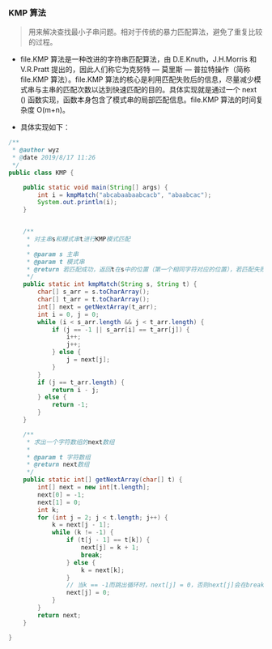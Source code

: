 ### KMP 算法

> 用来解决查找最小子串问题。相对于传统的暴力匹配算法，避免了重复比较的过程。

- file.KMP 算法是一种改进的字符串匹配算法，由 D.E.Knuth，J.H.Morris 和 V.R.Pratt 提出的，因此人们称它为克努特 — 莫里斯 — 普拉特操作（简称 file.KMP 算法）。file.KMP 算法的核心是利用匹配失败后的信息，尽量减少模式串与主串的匹配次数以达到快速匹配的目的。具体实现就是通过一个 next () 函数实现，函数本身包含了模式串的局部匹配信息。file.KMP 算法的时间复杂度 O(m+n)。

- 具体实现如下：

~~~java
/**
 * @author wyz
 * @date 2019/8/17 11:26
 */
public class KMP {

    public static void main(String[] args) {
        int i = kmpMatch("abcabaabaabcacb", "abaabcac");
        System.out.println(i);
    }


    /**
     * 对主串s和模式串t进行KMP模式匹配
     *
     * @param s 主串
     * @param t 模式串
     * @return 若匹配成功，返回t在s中的位置（第一个相同字符对应的位置），若匹配失败，返回-1
     */
    public static int kmpMatch(String s, String t) {
        char[] s_arr = s.toCharArray();
        char[] t_arr = t.toCharArray();
        int[] next = getNextArray(t_arr);
        int i = 0, j = 0;
        while (i < s_arr.length && j < t_arr.length) {
            if (j == -1 || s_arr[i] == t_arr[j]) {
                i++;
                j++;
            } else {
                j = next[j];
            }
        }
        if (j == t_arr.length) {
            return i - j;
        } else {
            return -1;
        }
    }

    /**
     * 求出一个字符数组的next数组
     *
     * @param t 字符数组
     * @return next数组
     */
    public static int[] getNextArray(char[] t) {
        int[] next = new int[t.length];
        next[0] = -1;
        next[1] = 0;
        int k;
        for (int j = 2; j < t.length; j++) {
            k = next[j - 1];
            while (k != -1) {
                if (t[j - 1] == t[k]) {
                    next[j] = k + 1;
                    break;
                } else {
                    k = next[k];
                }
                // 当k == -1而跳出循环时，next[j] = 0，否则next[j]会在break之前被赋值
                next[j] = 0;
            }
        }
        return next;
    }

}
~~~


